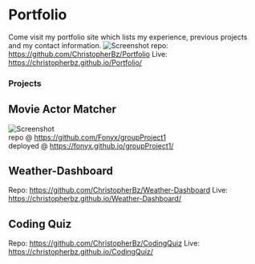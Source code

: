 # Portfolio
Come visit my portfolio site which lists my experience, previous projects and my contact information.
![Screenshot](https://github.com/Fonyx/groupProject1/blob/main/screencap.gif?raw=true "Movie finder") 
repo: https://github.com/ChristopherBz/Portfolio
Live: https://christopherbz.github.io/Portfolio/


### Projects
## Movie Actor Matcher
![Screenshot](https://github.com/Fonyx/groupProject1/blob/main/screencap.gif?raw=true "Movie finder")  
repo @ https://github.com/Fonyx/groupProject1  
deployed @ https://fonyx.github.io/groupProject1/ 

## Weather-Dashboard

Repo: https://github.com/ChristopherBz/Weather-Dashboard
Live: https://christopherbz.github.io/Weather-Dashboard/

## Coding Quiz

Repo: https://github.com/ChristopherBz/CodingQuiz
Live: https://christopherbz.github.io/CodingQuiz/
